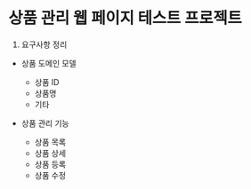 # 상품 관리 웹 페이지 테스트 프로젝트
 1. 요구사항 정리
  - 상품 도메인 모델
    + 상품 ID
    + 상품명
    + 기타
    
  - 상품 관리 기능
    + 상품 목록
    + 상품 상세
    + 상품 등록
    + 상품 수정
 
